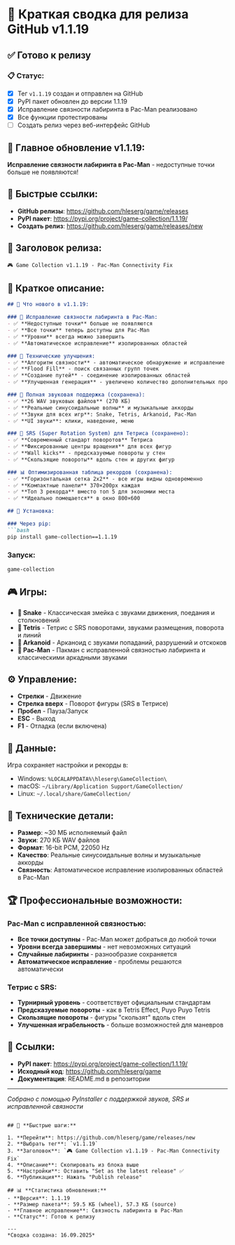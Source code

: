 # 🚀 Краткая сводка для релиза GitHub v1.1.19

## ✅ Готово к релизу

### 📋 **Статус:**
- [x] Тег `v1.1.19` создан и отправлен на GitHub
- [x] PyPI пакет обновлен до версии 1.1.19
- [x] Исправление связности лабиринта в Pac-Man реализовано
- [x] Все функции протестированы
- [ ] Создать релиз через веб-интерфейс GitHub

## 🎯 **Главное обновление v1.1.19:**
**Исправление связности лабиринта в Pac-Man** - недоступные точки больше не появляются!

## 🔗 **Быстрые ссылки:**
- **GitHub релизы**: https://github.com/hleserg/game/releases
- **PyPI пакет**: https://pypi.org/project/game-collection/1.1.19/
- **Создать релиз**: https://github.com/hleserg/game/releases/new

## 📝 **Заголовок релиза:**
```
🎮 Game Collection v1.1.19 - Pac-Man Connectivity Fix
```

## 🎯 **Краткое описание:**
```markdown
## 🎯 Что нового в v1.1.19:

### 🔗 Исправление связности лабиринта в Pac-Man:
- ✅ **Недоступные точки** больше не появляются
- ✅ **Все точки** теперь доступны для Pac-Man
- ✅ **Уровни** всегда можно завершить
- ✅ **Автоматическое исправление** изолированных областей

### 🔧 Технические улучшения:
- ✅ **Алгоритм связности** - автоматическое обнаружение и исправление изолированных областей
- ✅ **Flood Fill** - поиск связанных групп точек
- ✅ **Создание путей** - соединение изолированных областей
- ✅ **Улучшенная генерация** - увеличено количество дополнительных проходов с 10 до 15

### 🎵 Полная звуковая поддержка (сохранена):
- ✅ **26 WAV звуковых файлов** (270 КБ)
- ✅ **Реальные синусоидальные волны** и музыкальные аккорды
- ✅ **Звуки для всех игр**: Snake, Tetris, Arkanoid, Pac-Man
- ✅ **UI звуки**: клики, наведение, меню

### 🔄 SRS (Super Rotation System) для Тетриса (сохранено):
- ✅ **Современный стандарт поворотов** Тетриса
- ✅ **Фиксированные центры вращения** для всех фигур
- ✅ **Wall kicks** - предсказуемые повороты у стен
- ✅ **Скользящие повороты** вдоль стен и других фигур

### 📊 Оптимизированная таблица рекордов (сохранена):
- ✅ **Горизонтальная сетка 2x2** - все игры видны одновременно
- ✅ **Компактные панели** 370×200px каждая
- ✅ **Топ 3 рекорда** вместо топ 5 для экономии места
- ✅ **Идеально помещается** в окно 800×600

## 🚀 Установка:

### Через pip:
```bash
pip install game-collection==1.1.19
```

### Запуск:
```bash
game-collection
```

## 🎮 Игры:

- **🐍 Snake** - Классическая змейка с звуками движения, поедания и столкновений
- **🧩 Tetris** - Тетрис с SRS поворотами, звуками размещения, поворота и линий
- **🎯 Arkanoid** - Арканоид с звуками попаданий, разрушений и отскоков
- **👻 Pac-Man** - Пакман с исправленной связностью лабиринта и классическими аркадными звуками

## ⚙️ Управление:

- **Стрелки** - Движение
- **Стрелка вверх** - Поворот фигуры (SRS в Тетрисе)
- **Пробел** - Пауза/Запуск
- **ESC** - Выход
- **F1** - Отладка (если включена)

## 📁 Данные:

Игра сохраняет настройки и рекорды в:
- Windows: `%LOCALAPPDATA%\hleserg\GameCollection\`
- macOS: `~/Library/Application Support/GameCollection/`
- Linux: `~/.local/share/GameCollection/`

## 🔧 Технические детали:

- **Размер**: ~30 МБ исполняемый файл
- **Звуки**: 270 КБ WAV файлов
- **Формат**: 16-bit PCM, 22050 Hz
- **Качество**: Реальные синусоидальные волны и музыкальные аккорды
- **Связность**: Автоматическое исправление изолированных областей в Pac-Man

## 🏆 Профессиональные возможности:

### Pac-Man с исправленной связностью:
- **Все точки доступны** - Pac-Man может добраться до любой точки
- **Уровни всегда завершимы** - нет невозможных ситуаций
- **Случайные лабиринты** - разнообразие сохраняется
- **Автоматическое исправление** - проблемы решаются автоматически

### Тетрис с SRS:
- **Турнирный уровень** - соответствует официальным стандартам
- **Предсказуемые повороты** - как в Tetris Effect, Puyo Puyo Tetris
- **Скользящие повороты** - фигуры "скользят" вдоль стен
- **Улучшенная играбельность** - больше возможностей для маневров

## 🔗 Ссылки:

- **PyPI пакет**: https://pypi.org/project/game-collection/1.1.19/
- **Исходный код**: https://github.com/hleserg/game
- **Документация**: README.md в репозитории

---

*Собрано с помощью PyInstaller с поддержкой звуков, SRS и исправленной связности*
```

## 🚀 **Быстрые шаги:**

1. **Перейти**: https://github.com/hleserg/game/releases/new
2. **Выбрать тег**: `v1.1.19`
3. **Заголовок**: `🎮 Game Collection v1.1.19 - Pac-Man Connectivity Fix`
4. **Описание**: Скопировать из блока выше
5. **Настройки**: Оставить "Set as the latest release" ✅
6. **Публикация**: Нажать "Publish release"

## 📊 **Статистика обновления:**
- **Версия**: 1.1.19
- **Размер пакета**: 59.5 КБ (wheel), 57.3 КБ (source)
- **Главное исправление**: Связность лабиринта в Pac-Man
- **Статус**: Готов к релизу

---
*Сводка создана: 16.09.2025*
